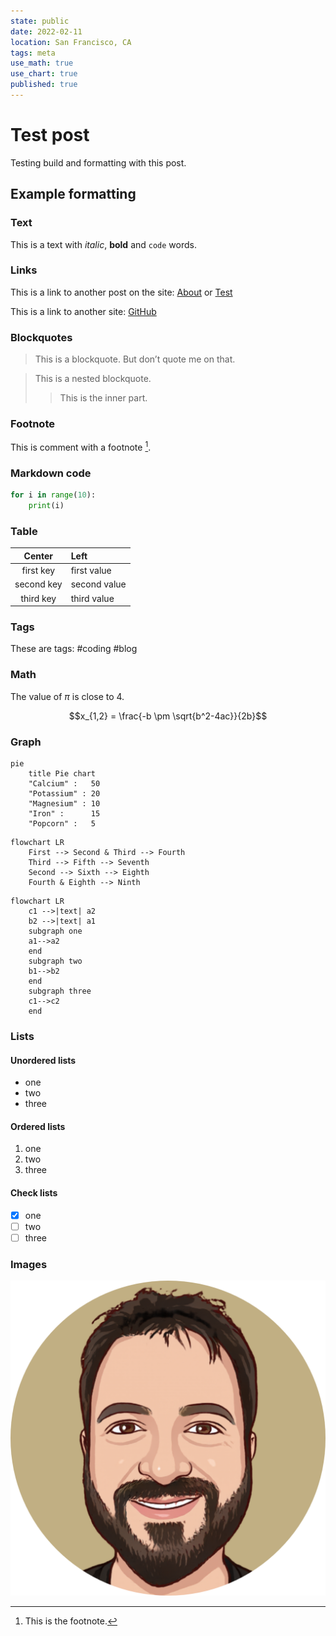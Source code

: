 ```yaml
---
state: public
date: 2022-02-11
location: San Francisco, CA
tags: meta
use_math: true
use_chart: true
published: true
---
```


# Test post

Testing build and formatting with this post.

## Example formatting

### Text

This is a text with *italic*, **bold** and `code` words.

### Links

This is a link to another post on the site: [About](./about.md) or [Test](./test.md)

This is a link to another site: [GitHub](https://www.github.com)

### Blockquotes

> This is a blockquote. But don’t quote me on that.

> This is a nested blockquote.
>> This is the inner part.

### Footnote

This is comment with a footnote [^1].

[^1]: This is the footnote.

### Markdown code

```python
for i in range(10):
    print(i)
```

### Table

| Center       | Left         |
| :----------: | :----------- |
| first key    | first value  |
| second key   | second value |
| third key    | third value  |

### Tags

These are tags: #coding #blog

### Math

The value of $\pi$ is close to 4.

$$x_{1,2} = \frac{-b \pm \sqrt{b^2-4ac}}{2b}$$

### Graph

```mermaid
pie
    title Pie chart
    "Calcium" :   50
    "Potassium" : 20
    "Magnesium" : 10
    "Iron" :      15
    "Popcorn" :   5
```

```mermaid
flowchart LR
    First --> Second & Third --> Fourth
    Third --> Fifth --> Seventh
    Second --> Sixth --> Eighth
    Fourth & Eighth --> Ninth
```

```mermaid
flowchart LR
    c1 -->|text| a2
    b2 -->|text| a1
    subgraph one
    a1-->a2
    end
    subgraph two
    b1-->b2
    end
    subgraph three
    c1-->c2
    end
```

### Lists

#### Unordered lists

- one
- two
- three

#### Ordered lists

1. one
2. two
3. three

#### Check lists

- [X] one
- [ ] two
- [ ] three

### Images

![Avatar image](/assets/favicon.png)
